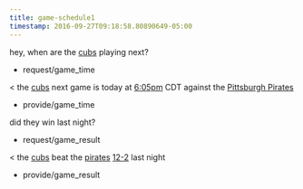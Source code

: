 ```yaml
---
title: game-schedule1
timestamp: 2016-09-27T09:18:58.80890649-05:00
---
```


hey, when are the [cubs](team) playing next?
* request/game_time

< the [cubs](team) next game is today at [6:05pm](time/game) CDT against the [Pittsburgh Pirates](team)
* provide/game_time

did they win last night?
* request/game_result

< the [cubs](team) beat the [pirates](team) [12-2](game_score) last night
* provide/game_result

